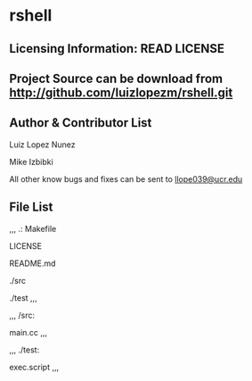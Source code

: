 rshell
======

Licensing Information: READ LICENSE
---

Project Source can be download from http://github.com/luizlopezm/rshell.git
----

Author & Contributor List
---------
Luiz Lopez Nunez

Mike Izbibki

All other know bugs and fixes can be sent to llope039@ucr.edu

File List
---------
,,,
.:
Makefile

LICENSE

README.md

./src

./test
,,,

,,,
/src:

main.cc
,,,

,,,
./test:

exec.script
,,,
